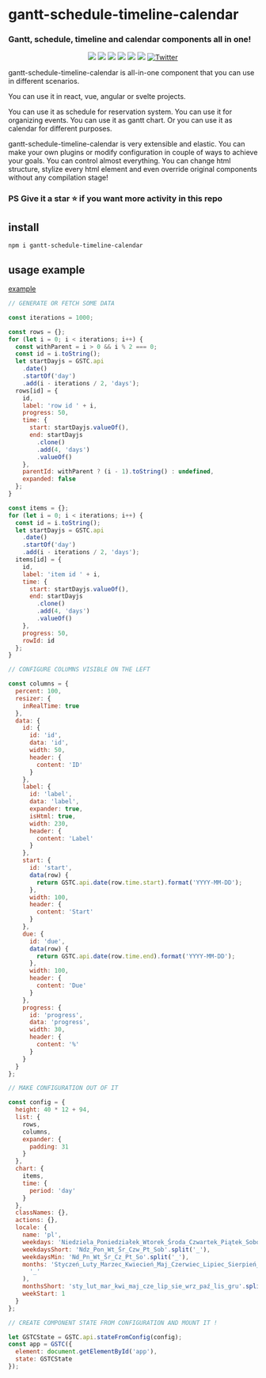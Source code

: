 # gantt-schedule-timeline-calendar

### Gantt, schedule, timeline and calendar components all in one!

<div style="display:block;text-align:center">
<img src="https://api.codacy.com/project/badge/Grade/732e0ef156344594b48584af97ba1e4a">
<img src="https://snyk.io/test/github/neuronetio/gantt-schedule-timeline-calendar/badge.svg">
<img src="https://img.badgesize.io/neuronetio/gantt-schedule-timeline-calendar/master/dist/index.umd.js.png?compression=gzip&label=gzipped">
<img src="https://img.shields.io/npm/dm/gantt-schedule-timeline-calendar.svg">
<img src="https://img.shields.io/npm/l/gantt-schedule-timeline-calendar.svg">
<img src="https://badge.fury.io/js/gantt-schedule-timeline-calendar.svg">
<a href="https://twitter.com/intent/tweet?text=Wow:&url=https%3A%2F%2Fgithub.com%2Fneuronetio%2Fgantt-schedule-timeline-calendar"><img alt="Twitter" src="https://img.shields.io/twitter/url/https/github.com/neuronetio/gantt-schedule-timeline-calendar?style=social"></a>
</div>

gantt-schedule-timeline-calendar is all-in-one component that you can use in different scenarios.

You can use it in react, vue, angular or svelte projects.

You can use it as schedule for reservation system. You can use it for organizing events. You can use it as gantt chart. Or you can use it as calendar for different purposes.

gantt-schedule-timeline-calendar is very extensible and elastic. You can make your own plugins or modify configuration in couple of ways to achieve your goals.
You can control almost everything. You can change html structure, stylize every html element and even override original components without any compilation stage!

### PS Give it a star :star: if you want more activity in this repo

## install

`npm i gantt-schedule-timeline-calendar`

## usage example

[example](https://neuronet.io/gantt-schedule-timeline-calendar/scheduler.html)

```javascript
// GENERATE OR FETCH SOME DATA

const iterations = 1000;

const rows = {};
for (let i = 0; i < iterations; i++) {
  const withParent = i > 0 && i % 2 === 0;
  const id = i.toString();
  let startDayjs = GSTC.api
    .date()
    .startOf('day')
    .add(i - iterations / 2, 'days');
  rows[id] = {
    id,
    label: 'row id ' + i,
    progress: 50,
    time: {
      start: startDayjs.valueOf(),
      end: startDayjs
        .clone()
        .add(4, 'days')
        .valueOf()
    },
    parentId: withParent ? (i - 1).toString() : undefined,
    expanded: false
  };
}

const items = {};
for (let i = 0; i < iterations; i++) {
  const id = i.toString();
  let startDayjs = GSTC.api
    .date()
    .startOf('day')
    .add(i - iterations / 2, 'days');
  items[id] = {
    id,
    label: 'item id ' + i,
    time: {
      start: startDayjs.valueOf(),
      end: startDayjs
        .clone()
        .add(4, 'days')
        .valueOf()
    },
    progress: 50,
    rowId: id
  };
}

// CONFIGURE COLUMNS VISIBLE ON THE LEFT

const columns = {
  percent: 100,
  resizer: {
    inRealTime: true
  },
  data: {
    id: {
      id: 'id',
      data: 'id',
      width: 50,
      header: {
        content: 'ID'
      }
    },
    label: {
      id: 'label',
      data: 'label',
      expander: true,
      isHtml: true,
      width: 230,
      header: {
        content: 'Label'
      }
    },
    start: {
      id: 'start',
      data(row) {
        return GSTC.api.date(row.time.start).format('YYYY-MM-DD');
      },
      width: 100,
      header: {
        content: 'Start'
      }
    },
    due: {
      id: 'due',
      data(row) {
        return GSTC.api.date(row.time.end).format('YYYY-MM-DD');
      },
      width: 100,
      header: {
        content: 'Due'
      }
    },
    progress: {
      id: 'progress',
      data: 'progress',
      width: 30,
      header: {
        content: '%'
      }
    }
  }
};

// MAKE CONFIGURATION OUT OF IT

const config = {
  height: 40 * 12 + 94,
  list: {
    rows,
    columns,
    expander: {
      padding: 31
    }
  },
  chart: {
    items,
    time: {
      period: 'day'
    }
  },
  classNames: {},
  actions: {},
  locale: {
    name: 'pl',
    weekdays: 'Niedziela_Poniedziałek_Wtorek_Środa_Czwartek_Piątek_Sobota'.split('_'),
    weekdaysShort: 'Ndz_Pon_Wt_Śr_Czw_Pt_Sob'.split('_'),
    weekdaysMin: 'Nd_Pn_Wt_Śr_Cz_Pt_So'.split('_'),
    months: 'Styczeń_Luty_Marzec_Kwiecień_Maj_Czerwiec_Lipiec_Sierpień_Wrzesień_Październik_Listopad_Grudzień'.split(
      '_'
    ),
    monthsShort: 'sty_lut_mar_kwi_maj_cze_lip_sie_wrz_paź_lis_gru'.split('_'),
    weekStart: 1
  }
};

// CREATE COMPONENT STATE FROM CONFIGURATION AND MOUNT IT !

let GSTCState = GSTC.api.stateFromConfig(config);
const app = GSTC({
  element: document.getElementById('app'),
  state: GSTCState
});
```
